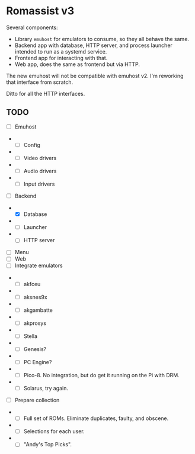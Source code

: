 # Romassist v3

Several components:
- Library `emuhost` for emulators to consume, so they all behave the same.
- Backend app with database, HTTP server, and process launcher intended to run as a systemd service.
- Frontend app for interacting with that.
- Web app, does the same as frontend but via HTTP.

The new emuhost will not be compatible with emuhost v2. I'm reworking that interface from scratch.

Ditto for all the HTTP interfaces.

## TODO

- [ ] Emuhost
- - [ ] Config
- - [ ] Video drivers
- - [ ] Audio drivers
- - [ ] Input drivers
- [ ] Backend
- - [x] Database
- - [ ] Launcher
- - [ ] HTTP server
- [ ] Menu
- [ ] Web
- [ ] Integrate emulators
- - [ ] akfceu
- - [ ] aksnes9x
- - [ ] akgambatte
- - [ ] akprosys
- - [ ] Stella
- - [ ] Genesis?
- - [ ] PC Engine?
- - [ ] Pico-8. No integration, but do get it running on the Pi with DRM.
- - [ ] Solarus, try again.
- [ ] Prepare collection
- - [ ] Full set of ROMs. Eliminate duplicates, faulty, and obscene.
- - [ ] Selections for each user.
- - [ ] "Andy's Top Picks".
